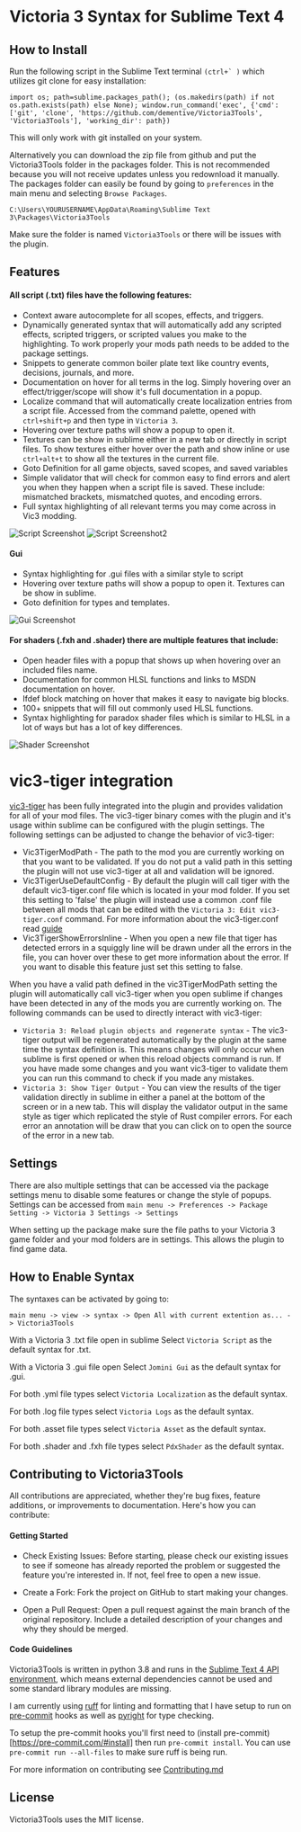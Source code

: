 # Victoria 3 Syntax for Sublime Text 4

## How to Install

Run the following script in the Sublime Text terminal ```(ctrl+` )``` which utilizes git clone for easy installation:
```
import os; path=sublime.packages_path(); (os.makedirs(path) if not os.path.exists(path) else None); window.run_command('exec', {'cmd': ['git', 'clone', 'https://github.com/dementive/Victoria3Tools', 'Victoria3Tools'], 'working_dir': path})
```
This will only work with git installed on your system.

Alternatively you can download the zip file from github and put the Victoria3Tools folder in the packages folder. This is not recommended because you will not receive updates unless you redownload it manually.
The packages folder can easily be found by going to ```preferences``` in the main menu and selecting ```Browse Packages```.
```
C:\Users\YOURUSERNAME\AppData\Roaming\Sublime Text 3\Packages\Victoria3Tools
```

Make sure the folder is named `Victoria3Tools` or there will be issues with the plugin.

## Features

#### All script (.txt) files have the following features:
- Context aware autocomplete for all scopes, effects, and triggers.
- Dynamically generated syntax that will automatically add any scripted effects, scripted triggers, or scripted values you make to the highlighting. To work properly your mods path needs to be added to the package settings.
- Snippets to generate common boiler plate text like country events, decisions, journals, and more.
- Documentation on hover for all terms in the log. Simply hovering over an effect/trigger/scope will show it's full documentation in a popup.
- Localize command that will automatically create localization entries from a script file. Accessed from the command palette, opened with `ctrl+shift+p` and then type in `Victoria 3`.
- Hovering over texture paths will show a popup to open it.
- Textures can be show in sublime either in a new tab or directly in script files. To show textures either hover over the path and show inline or use `ctrl+alt+t` to show all the textures in the current file.
- Goto Definition for all game objects, saved scopes, and saved variables
- Simple validator that will check for common easy to find errors and alert you when they happen when a script file is saved. These include: mismatched brackets, mismatched quotes, and encoding errors.
- Full syntax highlighting of all relevant terms you may come across in Vic3 modding.

![Script Screenshot](/images/script.png)
![Script Screenshot2](/images/textures.png)

#### Gui 
- Syntax highlighting for .gui files with a similar style to script
- Hovering over texture paths will show a popup to open it. Textures can be show in sublime.
- Goto definition for types and templates.

![Gui Screenshot](/images/gui.png)

#### For shaders (.fxh and .shader) there are multiple features that include:
- Open header files with a popup that shows up when hovering over an included files name.
- Documentation for common HLSL functions and links to MSDN documentation on hover.
- Ifdef block matching on hover that makes it easy to navigate big blocks.
- 100+ snippets that will fill out commonly used HLSL functions.
- Syntax highlighting for paradox shader files which is similar to HLSL in a lot of ways but has a lot of key differences.

![Shader Screenshot](/images/shader.png)

# vic3-tiger integration

[vic3-tiger](https://github.com/amtep/ck3-tiger) has been fully integrated into the plugin and provides validation for all of your mod files. The vic3-tiger binary comes with the plugin and it's usage within sublime can be configured with the plugin settings. The following settings can be adjusted to change the behavior of vic3-tiger:
- Vic3TigerModPath - The path to the mod you are currently working on that you want to be validated. If you do not put a valid path in this setting the plugin will not use vic3-tiger at all and validation will be ignored.
- Vic3TigerUseDefaultConfig - By default the plugin will call tiger with the default vic3-tiger.conf file which is located in your mod folder. If you set this setting to 'false' the plugin will instead use a common .conf file between all mods that can be edited with the `Victoria 3: Edit vic3-tiger.conf` command. For more information about the vic3-tiger.conf read [guide](https://github.com/amtep/ck3-tiger/blob/main/filter.md)
- Vic3TigerShowErrorsInline - When you open a new file that tiger has detected errors in a squiggly line will be drawn under all the errors in the file, you can hover over these to get more information about the error. If you want to disable this feature just set this setting to false.

When you have a valid path defined in the vic3TigerModPath setting the plugin will automatically call vic3-tiger when you open sublime if changes have been detected in any of the mods you are currently working on. The following commands can be used to directly interact with vic3-tiger:
- `Victoria 3: Reload plugin objects and regenerate syntax` - The vic3-tiger output will be regenerated automatically by the plugin at the same time the syntax definition is. This means changes will only occur when sublime is first opened or when this reload objects command is run. If you have made some changes and you want vic3-tiger to validate them you can run this command to check if you made any mistakes.
- `Victoria 3: Show Tiger Output` - You can view the results of the tiger validation directly in sublime in either a panel at the bottom of the screen or in a new tab. This will display the validator output in the same style as tiger which replicated the style of Rust compiler errors. For each error an annotation will be draw that you can click on to open the source of the error in a new tab.

## Settings

There are also multiple settings that can be accessed via the package settings menu to disable some features or change the style of popups. Settings can be accessed from `main menu -> Preferences -> Package Setting -> Victoria 3 Settings -> Settings`

When setting up the package make sure the file paths to your Victoria 3 game folder and your mod folders are in settings. This allows the plugin to find game data.

## How to Enable Syntax

The syntaxes can be activated by going to:
```
main menu -> view -> syntax -> Open All with current extention as... -> Victoria3Tools
```
With a Victoria 3 .txt file open in sublime 
Select ```Victoria Script``` as the default syntax for .txt.

With a Victoria 3 .gui file open
Select ```Jomini Gui``` as the default syntax for .gui.

For both .yml file types select ```Victoria Localization``` as the default syntax.

For both .log file types select ```Victoria Logs``` as the default syntax.

For both .asset file types select ```Victoria Asset``` as the default syntax.

For both .shader and .fxh file types select ```PdxShader``` as the default syntax.


## Contributing to Victoria3Tools

All contributions are appreciated, whether they're bug fixes, feature additions, or improvements to documentation. Here's how you can contribute:

#### Getting Started

- Check Existing Issues: Before starting, please check our existing issues to see if someone has already reported the problem or suggested the feature you're interested in. If not, feel free to open a new issue.

- Create a Fork: Fork the project on GitHub to start making your changes.

- Open a Pull Request: Open a pull request against the main branch of the original repository. Include a detailed description of your changes and why they should be merged.

#### Code Guidelines

Victoria3Tools is written in python 3.8 and runs in the [Sublime Text 4 API environment](https://www.sublimetext.com/docs/api_environments.html), which means external dependencies cannot be used and some standard library modules are missing.

I am currently using [ruff](https://github.com/astral-sh/ruff) for linting and formatting that I have setup to run on [pre-commit](https://pre-commit.com/) hooks as well as [pyright](https://github.com/microsoft/pyright) for type checking.


To setup the pre-commit hooks you'll first need to (install pre-commit)[https://pre-commit.com/#install] then run `pre-commit install`. You can use `pre-commit run --all-files` to make sure ruff is being run.

For more information on contributing see [Contributing.md](https://github.com/dementive/Victoria3Tools/blob/main/Contributing.md)


## License

Victoria3Tools uses the MIT license.
